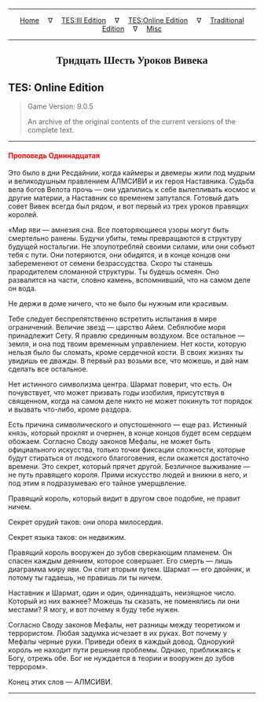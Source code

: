 
---

<!-- Jekyll Page Links -->

<center>
<a href="../../../../index.html">Home</a>
&emsp;&nabla;&emsp;
<a href="../../../index-tes3.html">TES:III Edition</a>
&emsp;&nabla;&emsp;
<a href="../../../index-teso.html">TES:Online Edition</a>
&emsp;&nabla;&emsp;
<a href="../../../index-traditional.html">Traditional Edition</a>
&emsp;&nabla;&emsp;
<a href="../../../index-misc.html">Misc</a>
</center>

<!-- Markdown Body Below: -->

---

<center>
<h2><span style="font-family:Georgia">Тридцать Шесть Уроков Вивека</span></h2>
</center>

## TES: Online Edition

> Game Version: 9.0.5
>
> An archive of the original contents of the current versions of the complete text.

---

#### <span style="color:red">Проповедь Одиннадцатая</span>

Это было в дни Ресдайнии, когда каймеры и двемеры жили под мудрым и великодушным правлением АЛМСИВИ и их героя Наставника. Судьба вела богов Велота прочь — они удалились к себе вылепливать космос и другие материи, а Наставник со временем запутался. Готовый дать совет Вивек всегда был рядом, и вот первый из трех уроков правящих королей.

«Мир яви — амнезия сна. Все повторяющиеся узоры могут быть смертельно ранены. Будучи убиты, темы превращаются в структуру будущей ностальгии. Не злоупотребляй своими силами, или они собьют тебя с пути. Они потеряются, они обидятся, и в конце концов они забеременеют от семени безрассудства. Скоро ты станешь прародителем сломанной структуры. Ты будешь осмеян. Оно развалится на части, словно камень, вспомнивший, что на самом деле он вода.

Не держи в доме ничего, что не было бы нужным или красивым.

Тебе следует беспрепятственно встретить испытания в мире ограничений. Величие звезд — царство Айем. Себялюбие моря принадлежит Сету. Я правлю срединным воздухом. Все остальное — земля, и она под твоим временным управлением. Нет кости, которую нельзя было бы сломать, кроме сердечной кости. В своих жизнях ты увидишь ее дважды. В первый раз возьми все, что можешь, и дай нам сделать все остальное.

Нет истинного символизма центра. Шармат поверит, что есть. Он почувствует, что может призвать годы изобилия, присутствуя в священном, когда на самом деле никто не может покинуть тот порядок и вызвать что-либо, кроме раздора.

Есть причина символического и опустошенного — еще раз. Истинный князь, который проклят и очернен, в конце концов будет всем сердцем обожаем. Согласно Своду законов Мефалы, не может быть официального искусства, только точки фиксации сложности, которые будут стираться от людского благоговения, если окажется достаточно времени. Это секрет, который прячет другой. Безличное выживание — не путь правящего короля. Прими искусство людей и вникни в него, и под этим я подразумеваю его тайное умерщвление.

Правящий король, который видит в другом свое подобие, не правит ничем.

Секрет орудий таков: они опора милосердия.

Секрет языка таков: он недвижим.

Правящий король вооружен до зубов сверкающим пламенем. Он спасен каждым деянием, которое совершает. Его смерть — лишь диаграмма миру яви. Он спит вторым путем. Шармат — его двойник, и потому ты гадаешь, не правишь ли ты ничем.

Наставник и Шармат, один и один, одиннадцать, неизящное число. Который из них важнее? Можешь ты сказать, не поменялись ли они местами? Я могу, и вот почему я буду тебе нужен.

Согласно Своду законов Мефалы, нет разницы между теоретиком и террористом. Любая задумка исчезает в их руках. Вот почему у Мефалы черные руки. Приведи обеих в каждый довод. Однорукий король не находит пути решения проблемы. Однако, приближаясь к Богу, отрежь обе. Бог не нуждается в теории и вооружен до зубов террором».

Конец этих слов — АЛМСИВИ.

---
